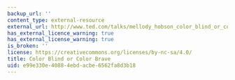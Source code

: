 ```yaml
---
backup_url: ''
content_type: external-resource
external_url: http://www.ted.com/talks/mellody_hobson_color_blind_or_color_brave?language=en#t-89996
has_external_licence_warning: true
has_external_license_warning: true
is_broken: ''
license: https://creativecommons.org/licenses/by-nc-sa/4.0/
title: Color Blind or Color Brave
uid: e99e330e-4088-4ebd-acbe-6562fa8d3b18
---
```

